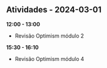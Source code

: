## Atividades - 2024-03-01


**12:00 - 13:00**

* Revisão Optimism módulo 2


**15:30 - 16:10**

* Revisão Optimism módulo 4

